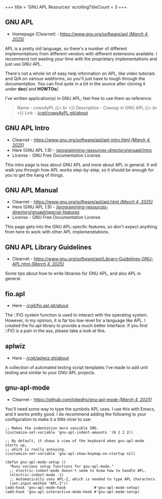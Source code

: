 +++
title               = 'GNU APL Resources'
scrollingTitleCount = 3
+++

## GNU APL

- Homepage (Clearnet) - [https://www.gnu.org/software/apl *(March 4, 2025)*](https://www.gnu.org/software/apl)

APL is a pretty old language, so there's a number of different implementations
from different vendors with different extensions available. I recommend not
wasting your time with the proprietary implementations and just use GNU APL.

There's not a whole lot of easy help information on APL, like video tutorials
and Q/A on various webforms, so you'll just have to tough through the
documentation. You can find quite in a bit in the source after cloning it under
**doc/** and **HOWTOs/**.

I've written application(s) in GNU APL; feel free to use them as reference:

> Name - cowsAyPL.{{< br >}}
> Description - Cowsay in GNU APL.{{< br >}}
> Link - [/cgit/cowsAyPL.git/about](/cgit/cowsAyPL.git/about/)

## GNU APL Intro

- Clearnet - [https://www.gnu.org/software/apl/apl-intro.html *(March 4, 2025)*](https://www.gnu.org/software/apl/apl-intro.html)
- Here (GNU APL 1.9) - [/programming-resources-directory/gnuapl/intro](/programming-resources-directory/gnuapl/intro/)
- License - GNU Free Documentation License.

This intro page is less about GNU APL and more about APL in general. It will
walk you through how APL works step-by-step, so it should be enough for you to
get the hang of things.

## GNU APL Manual

- Clearnet - [https://www.gnu.org/software/apl/apl.html *(March 4, 2025)*](https://www.gnu.org/software/apl/apl.html)
- Here (GNU APL 1.9) - [/programming-resources-directory/gnuapl/special-features](/programming-resources-directory/gnuapl/special-features/)
- License - GNU Free Documentation License.

This page gets into the GNU APL-specfic features, so don't expect anything from
here to work with other APL implemenetations.

## GNU APL Library Guidelines

- Clearnet - [https://www.gnu.org/software/apl/Library-Guidelines-GNU-APL.html *(March 4, 2025)*](https://www.gnu.org/software/apl/Library-Guidelines-GNU-APL.html)

Some tips about how to write libraries for GNU APL, and also APL in general.

## fio.apl

- Here - [/cgit/fio.apl.git/about](/cgit/fio.apl.git/about/)

The ⎕FIO system function is used to interact with the operating system. However,
in my opinion, it is far too low-level for a language like APL. I created the
fio.apl library to provide a much better interface. If you find ⎕FIO is a pain
in the ass, please take a look at this.

## aplwiz

- Here - [/cgit/aplwiz.git/about](/cgit/aplwiz.git/about/)

A collection of automated testing script templates I've made to add unit testing
and similar to your GNU APL projects.

## gnu-apl-mode

- Clearnet - [https://github.com/lokedhs/gnu-apl-mode *(March 4, 2025)*](https://github.com/lokedhs/gnu-apl-mode)

You'll need some way to type the symbols APL uses. I use this with Emacs, and it
works pretty good. I do recommend adding the following to your configuration to
make it a little nicer to use:

```elisp
;; Makes the indentation more sensible IMO.
(customize-set-variable 'gnu-apl-indent-amounts '(0 2 2 2))

;; By default, it shows a view of the keyboard when gnu-apl-mode starts up,
;; which is really annoying.
(customize-set-variable 'gnu-apl-show-keymap-on-startup nil)

(defun gnu-apl-mode-setup ()
  "Runs various setup functions for gnu-apl-mode."
  ;; electric-indent-mode doesn't seem to know how to handle APL.
  (electric-indent-mode -1)
  ;; Automatically uses APL-Z, which is needed to type APL characters.
  (set-input-method "APL-Z"))
(add-hook 'gnu-apl-mode-hook             #'gnu-apl-mode-setup)
(add-hook 'gnu-apl-interactive-mode-hook #'gnu-apl-mode-setup)
```
